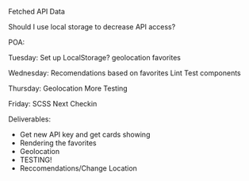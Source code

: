 Fetched API Data

Should I use local storage to decrease API access?

POA:

Tuesday:
Set up LocalStorage?
geolocation
favorites

Wednesday:
Recomendations based on favorites
Lint
Test components


Thursday:
Geolocation
More Testing

Friday:
SCSS
Next Checkin

Deliverables:
* Get new API key and get cards showing
* Rendering the favorites
* Geolocation
* TESTING!
* Reccomendations/Change Location
